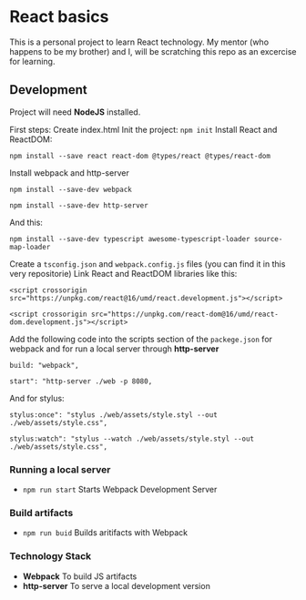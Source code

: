 React basics
============

This is a personal project to learn React technology.
My mentor (who happens to be my brother) and I, will be scratching this repo as an excercise for learning.

Development
-----------
Project will need **NodeJS** installed.

First steps:
Create index.html
Init the project: `npm init`
Install React and ReactDOM:

````
npm install --save react react-dom @types/react @types/react-dom
````

Install webpack and http-server

````
npm install --save-dev webpack
````

````
npm install --save-dev http-server
````

And this:

````
npm install --save-dev typescript awesome-typescript-loader source-map-loader
````

Create a `tsconfig.json` and `webpack.config.js` files (you can find it in this very repositorie)
Link React and ReactDOM libraries like this:
````
<script crossorigin src="https://unpkg.com/react@16/umd/react.development.js"></script>
````
````
<script crossorigin src="https://unpkg.com/react-dom@16/umd/react-dom.development.js"></script>
````

Add the following code into the scripts section of the `packege.json` for webpack and for run a local server through **http-server**

````
build: "webpack",
````

````
start": "http-server ./web -p 8080,
````

And for stylus:

````
stylus:once": "stylus ./web/assets/style.styl --out ./web/assets/style.css",
````

````
stylus:watch": "stylus --watch ./web/assets/style.styl --out ./web/assets/style.css",
````


### Running a local server

* `npm run start` Starts Webpack Development Server

### Build artifacts

* `npm run buid` Builds aritifacts with Webpack

### Technology Stack

* **Webpack** To build JS artifacts
* **http-server** To serve a local development version
